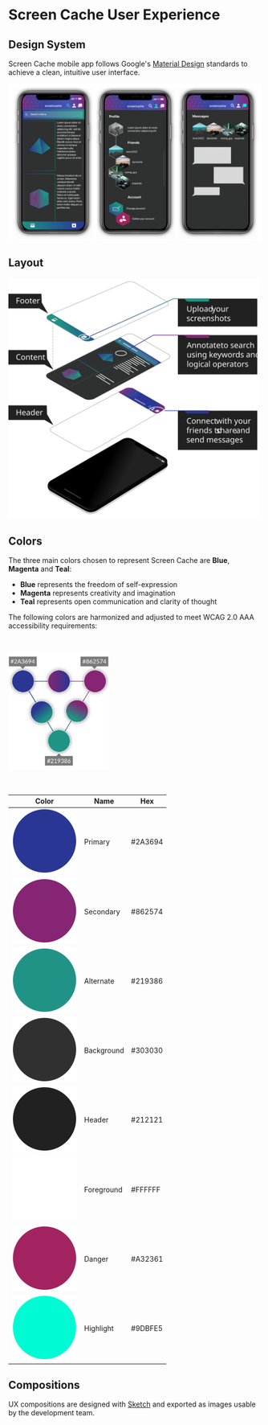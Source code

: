 # Screen Cache User Experience

## Design System

Screen Cache mobile app follows Google's [Material Design](https://material.io) standards to achieve a clean, intuitive user interface.

<img src="./images/board.png" alt="design">

## Layout

<img src="./images/layout.svg" alt="layout" width="500px">

## Colors

The three main colors chosen to represent Screen Cache are **Blue**, **Magenta** and **Teal**:
* **Blue** represents the freedom of self-expression
* **Magenta** represents creativity and imagination
* **Teal** represents open communication and clarity of thought

The following colors are harmonized and adjusted to meet WCAG 2.0 AAA accessibility requirements:

&nbsp;

<img src="./images/colors.png" alt="color theory" width="200px">

&nbsp;

|Color|Name|Hex|
|-|-|-|
|![Blue](./images/blue.svg)|Primary|#2A3694|
|![Magenta](./images/magenta.svg)|Secondary|#862574|
|![Teal](./images/teal.svg)|Alternate|#219386|
|![Background](./images/background.svg)|Background|#303030|
|![Header](./images/header.svg)|Header|#212121|
|![Foreground](./images/foreground.svg)|Foreground|#FFFFFF|
|![Danger](./images/danger.svg)|Danger|#A32361|
|![Highlight](./images/highlight.svg)|Highlight|#9DBFE5|

## Compositions

UX compositions are designed with [Sketch](https://www.sketch.com/) and exported as images usable by the development team.

